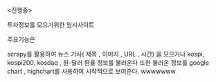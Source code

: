 <진행중>

투자정보를 모으기위한 임시사이트


주요기능은

scrapy를 활용하여 뉴스 기사(  제목 , 이미지 , URL , 시간) 을 모으거나 kospi, kospi200, kosdaq , 원-달러 환율 정보를 불러온다
또한 불러온 정보를 google chart , highchart를 사용하여 시작적으로 보여준다.
wwwwwww
